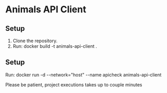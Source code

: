 # Animals API Client

## Setup

1. Clone the repository.
2. Run: docker build -t animals-api-client .


## Setup

Run: docker run -d  --network="host" --name apicheck animals-api-client

Please be patient, project executions takes up to couple minutes
